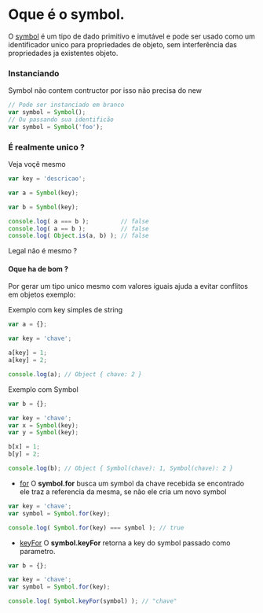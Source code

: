 # Oque é o symbol.
O [symbol](https://tc39.github.io/proposal-Symbol-description/) é um tipo de dado primitivo e imutável e pode ser usado como um identificador unico para propriedades de objeto, sem interferência das propriedades ja existentes objeto.


### Instanciando 
Symbol não contem contructor por isso não precisa do new
```javascript
// Pode ser instanciado em branco
var symbol = Symbol();
// Ou passando sua identificão
var symbol = Symbol('foo');
```

### É realmente unico ?
Veja voçê mesmo 
```javascript
var key = 'descricao';

var a = Symbol(key);

var b = Symbol(key);

console.log( a === b );         // false
console.log( a == b );          // false
console.log( Object.is(a, b) ); // false
```
Legal não é mesmo ?

#### Oque ha de bom ?
Por gerar um tipo unico mesmo com valores iguais ajuda a evitar conflitos em objetos exemplo:

Exemplo com key simples de string

```javascript
var a = {};

var key = 'chave';

a[key] = 1;
a[key] = 2;

console.log(a); // Object { chave: 2 }
```

Exemplo com Symbol

```javascript
var b = {};

var key = 'chave';
var x = Symbol(key);
var y = Symbol(key);

b[x] = 1;
b[y] = 2;

console.log(b); // Object { Symbol(chave): 1, Symbol(chave): 2 }
```

- [for](http://www.ecma-international.org/ecma-262/6.0/#sec-symbol.for) O **symbol.for** busca um symbol da chave recebida se encontrado ele traz a referencia da mesma, se não ele cria um novo symbol

```javascript
var key = 'chave';
var symbol = Symbol.for(key);

console.log( Symbol.for(key) === symbol ); // true
```

- [keyFor](http://www.ecma-international.org/ecma-262/6.0/#sec-symbol.keyfor)  O **symbol.keyFor** retorna a key do symbol passado como parametro.

```javascript
var b = {};

var key = 'chave';
var symbol = Symbol.for(key);

console.log( Symbol.keyFor(symbol) ); // "chave"
```

